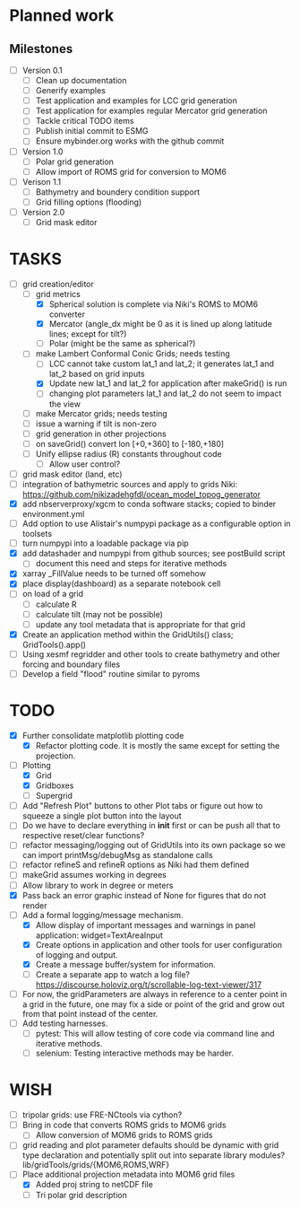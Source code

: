 # Planned work

## Milestones

 - [ ] Version 0.1
   - [ ] Clean up documentation
   - [ ] Generify examples
   - [ ] Test application and examples for LCC grid generation
   - [ ] Test application for examples regular Mercator grid generation
   - [ ] Tackle critical TODO items
   - [ ] Publish initial commit to ESMG
   - [ ] Ensure mybinder.org works with the github commit
 - [ ] Version 1.0
   - [ ] Polar grid generation
   - [ ] Allow import of ROMS grid for conversion to MOM6
 - [ ] Verison 1.1
   - [ ] Bathymetry and boundery condition support
   - [ ] Grid filling options (flooding)
 - [ ] Version 2.0
   - [ ] Grid mask editor

# TASKS

 - [ ] grid creation/editor
   - [ ] grid metrics
     - [X] Spherical solution is complete via Niki's ROMS to MOM6 converter
     - [X] Mercator (angle_dx might be 0 as it is lined up along latitude lines; except for tilt?)
     - [ ] Polar (might be the same as spherical?)
   - [ ] make Lambert Conformal Conic Grids; needs testing
     - [ ] LCC cannot take custom lat_1 and lat_2; it generates lat_1 and lat_2 based on grid inputs
     - [X] Update new lat_1 and lat_2 for application after makeGrid() is run
     - [ ] changing plot parameters lat_1 and lat_2 do not seem to impact the view
   - [ ] make Mercator grids; needs testing
   -   [ ] issue a warning if tilt is non-zero
   - [ ] grid generation in other projections
   - [ ] on saveGrid() convert lon [+0,+360] to [-180,+180]
   - [ ] Unify ellipse radius (R) constants throughout code
     - [ ] Allow user control?
 - [ ] grid mask editor (land, etc)
 - [ ] integration of bathymetric sources and apply to grids
       Niki: https://github.com/nikizadehgfdl/ocean_model_topog_generator
 - [X] add nbserverproxy/xgcm to conda software stacks; copied to binder environment.yml
 - [ ] Add option to use Alistair's numpypi package as a configurable option in toolsets
 - [ ] turn numpypi into a loadable package via pip
 - [X] add datashader and numpypi from github sources; see postBuild script
   - [ ] document this need and steps for iterative methods
 - [X] xarray \_FillValue needs to be turned off somehow
 - [X] place display(dashboard) as a separate notebook cell
 - [ ] on load of a grid
   - [ ] calculate R
   - [ ] calculate tilt (may not be possible)
   - [ ] update any tool metadata that is appropriate for that grid
 - [X] Create an application method within the GridUtils() class; GridTools().app()
 - [ ] Using xesmf regridder and other tools to create bathymetry and other forcing and boundary files
 - [ ] Develop a field "flood" routine similar to pyroms

# TODO

 - [X] Further consolidate matplotlib plotting code
   - [X] Refactor plotting code.  It is mostly the same except for setting the projection.
 - [ ] Plotting
   - [X] Grid
   - [X] Gridboxes
   - [ ] Supergrid
 - [ ] Add "Refresh Plot" buttons to other Plot tabs or figure out how to squeeze a single plot button into the layout
 - [ ] Do we have to declare everything in __init__ first or can be push all that to respective reset/clear functions?
 - [ ] refactor messaging/logging out of GridUtils into its own package so we can import printMsg/debugMsg as standalone calls
 - [ ] refactor refineS and refineR options as Niki had them defined
 - [ ] makeGrid assumes working in degrees
 - [ ] Allow library to work in degree or meters
 - [X] Pass back an error graphic instead of None for figures that do not render
 - [ ] Add a formal logging/message mechanism.
   - [X] Allow display of important messages and warnings in panel application: widget=TextAreaInput
   - [X] Create options in application and other tools for user configuration of logging and output.
   - [X] Create a message buffer/system for information.
   - [ ] Create a separate app to watch a log file? https://discourse.holoviz.org/t/scrollable-log-text-viewer/317
 - [ ] For now, the gridParameters are always in reference to a center point in a grid
   in the future, one may fix a side or point of the grid and grow out from that point
   instead of the center.
 - [ ] Add testing harnesses.
   - [ ] pytest: This will allow testing of core code via command line and iterative methods.
   - [ ] selenium: Testing interactive methods may be harder.

# WISH

 - [ ] tripolar grids: use FRE-NCtools via cython?
 - [ ] Bring in code that converts ROMS grids to MOM6 grids
   - [ ] Allow conversion of MOM6 grids to ROMS grids
 - [ ] grid reading and plot parameter defaults should be dynamic with grid type declaration and potentially
       split out into separate library modules? lib/gridTools/grids/{MOM6,ROMS,WRF}
 - [ ] Place additional projection metadata into MOM6 grid files
   - [X] Added proj string to netCDF file
   - [ ] Tri polar grid description
